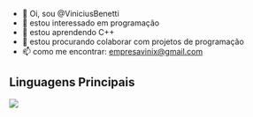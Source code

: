- 👋 Oi, sou @ViniciusBenetti
- 👀 estou interessado em programação
- 🌱 estou aprendendo C++
- 💞️ estou procurando colaborar com projetos de programação
- 📫 como me encontrar: empresavinix@gmail.com

## Linguagens Principais


<a href="https://github.com/ViniciusBenetti">
  <img align="center" src="https://github-readme-stats.vercel.app/api/top-langs/?username=ViniciusBenetti&layout=normal&langs_count=5&theme=merko&custom_title=%E2%80%AF%E2%80%AF%E2%80%AF%E2%80%AF%E2%80%AF%E2%80%AF%E2%80%AF%E2%80%AF%E2%80%AF%E2%80%AF%E2%80%AF%E2%80%AF%E2%80%AF%E2%80%AF%E2%80%AF%E2%80%AF%E2%80%AF%E2%80%AF%E2%80%AF%E2%80%AF%E2%80%AF%E2%80%AF%E2%80%AF%E2%80%AF%E2%80%AF%E2%80%AF%E2%80%AF%E2%80%AF%E2%80%AF%E2%80%AF%E2%80%AF%E2%80%AF%E2%80%AF%E2%80%AF%E2%80%AF%E2%80%AF%E2%80%AF%E2%80%AF%E2%80%AF%E2%80%AF%E2%80%AFu%E2%80%AFgay" />
</a>


